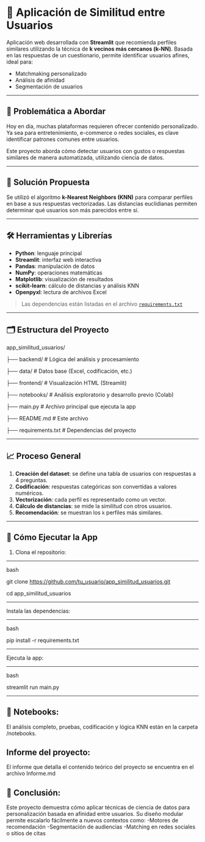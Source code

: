 # 🧠 Aplicación de Similitud entre Usuarios

Aplicación web desarrollada con **Streamlit** que recomienda perfiles similares utilizando la técnica de **k vecinos más cercanos (k-NN)**. Basada en las respuestas de un cuestionario, permite identificar usuarios afines, ideal para:

- Matchmaking personalizado
- Análisis de afinidad
- Segmentación de usuarios

---

## 🧩 Problemática a Abordar

Hoy en día, muchas plataformas requieren ofrecer contenido personalizado. Ya sea para entretenimiento, e-commerce o redes sociales, es clave identificar patrones comunes entre usuarios.

Este proyecto aborda cómo detectar usuarios con gustos o respuestas similares de manera automatizada, utilizando ciencia de datos.

---

## 🚀 Solución Propuesta

Se utilizó el algoritmo **k-Nearest Neighbors (KNN)** para comparar perfiles en base a sus respuestas vectorizadas. Las distancias euclidianas permiten determinar qué usuarios son más parecidos entre sí.

---

## 🛠️ Herramientas y Librerías

- **Python**: lenguaje principal
- **Streamlit**: interfaz web interactiva
- **Pandas**: manipulación de datos
- **NumPy**: operaciones matemáticas
- **Matplotlib**: visualización de resultados
- **scikit-learn**: cálculo de distancias y análisis KNN
- **Openpyxl**: lectura de archivos Excel

> Las dependencias están listadas en el archivo [`requirements.txt`](./requirements.txt)

---

## 🗂️ Estructura del Proyecto

app_similitud_usuarios/

├── backend/ # Lógica del análisis y procesamiento

├── data/ # Datos base (Excel, codificación, etc.)

├── frontend/ # Visualización HTML (Streamlit)

├── notebooks/ # Análisis exploratorio y desarrollo previo (Colab)

├── main.py # Archivo principal que ejecuta la app

├── README.md # Este archivo

├── requirements.txt # Dependencias del proyecto


---

## 📈 Proceso General

1. **Creación del dataset**: se define una tabla de usuarios con respuestas a 4 preguntas.
2. **Codificación**: respuestas categóricas son convertidas a valores numéricos.
3. **Vectorización**: cada perfil es representado como un vector.
4. **Cálculo de distancias**: se mide la similitud con otros usuarios.
5. **Recomendación**: se muestran los `k` perfiles más similares.

---

## 🧪 Cómo Ejecutar la App

1. Clona el repositorio:

---

bash

git clone https://github.com/tu_usuario/app_similitud_usuarios.git

cd app_similitud_usuarios

---

Instala las dependencias:

---

bash

pip install -r requirements.txt

---

Ejecuta la app:

---

bash

streamlit run main.py

---

## 📓 Notebooks:

El análisis completo, pruebas, codificación y lógica KNN están en la carpeta /notebooks.

## Informe del proyecto:

El informe que detalla el contenido teórico del proyecto se encuentra en el archivo Informe.md

## 🏁 Conclusión:

Este proyecto demuestra cómo aplicar técnicas de ciencia de datos para personalización basada en afinidad entre usuarios. Su diseño modular permite escalarlo fácilmente a nuevos contextos como:
-Motores de recomendación
-Segmentación de audiencias
-Matching en redes sociales o sitios de citas
